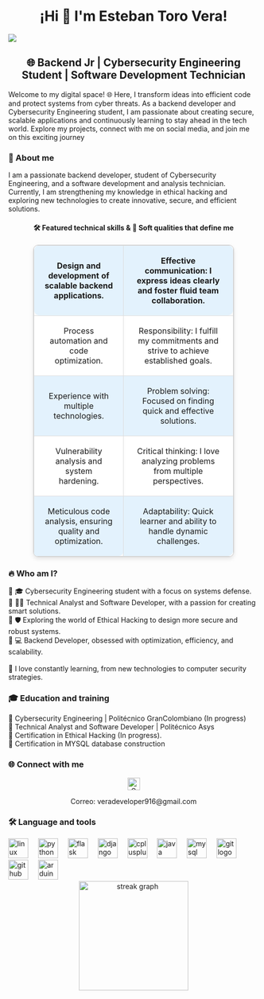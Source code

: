 <!-- Header section: Introduction with user's name -->
<h1 align="center">¡Hi 👋 I'm Esteban Toro Vera!</h1>

<!-- Section: Visitor badge to track page visitors -->
<div align="left">
  <img src="https://visitor-badge.laobi.icu/badge?page_id=vera916developer.vera916developer&" />
</div>

<!-- Section: Short introduction to the user's profile -->
<h2 align="center">🌐 Backend Jr | Cybersecurity Engineering Student | Software Development Technician</h2>

<!-- Section: Personal welcome and startup details -->
<p align="left">
  <!-- Welcome to my digital space! 🌐 This is where I turn ideas into code and protect systems from cyber chaos.<br>
  I am currently working on my dream of building my own startup:<br>
  🌟 <strong>Viltorec Solutions Tech</strong><br>
  💡 Focused on providing innovative solutions in programming and advanced cybersecurity. -->
  Welcome to my digital space! 🌐 Here, I transform ideas into efficient code and protect systems from cyber threats. As a backend developer and Cybersecurity Engineering student, I am passionate about creating secure, scalable applications and continuously learning to stay ahead in the tech world. Explore my projects, connect with me on social media, and join me on this exciting journey
</p>

<!-- Section: About the user -->
<h3 align="left">🎯 About me</h3>
<p align="left">
  I am a passionate backend developer, student of Cybersecurity Engineering, and a software development and analysis technician. Currently, I am strengthening my knowledge in ethical hacking and exploring new technologies to create innovative, secure, and efficient solutions.
</p>

<!-- Section: Showcasing technical skills and soft qualities -->
<h4 align="center">🛠️ Featured technical skills & 🌟 Soft qualities that define me</h4>
<div align="center">
  <!-- Table displaying technical and soft skills -->
  <table style="border-collapse: collapse; width: 80%; text-align: center; border: 1px solid #ccc; border-radius: 10px; box-shadow: 0 4px 8px rgba(0, 0, 0, 0.1); margin-top: 20px; background-color: #f9fafb;">
    <!-- Each row represents a pair of technical skills and soft qualities -->
    <tr>
      <td style="padding: 20px; border: 1px solid #ddd; background-color: #e3f2fd; border-radius: 10px 0 0 10px; font-weight: bold;">
        <div align="center">Design and development of scalable backend applications.</div>
      </td>
      <td style="padding: 20px; border: 1px solid #ddd; background-color: #e3f2fd; border-radius: 0 10px 10px 0; font-weight: bold;">
        <div align="center">Effective communication: I express ideas clearly and foster fluid team collaboration.</div>
      </td>
    </tr>
    <tr>
      <td style="padding: 20px; border: 1px solid #ddd; background-color: #ffffff;">
        <div align="center">Process automation and code optimization.</div>
      </td>
      <td style="padding: 20px; border: 1px solid #ddd; background-color: #ffffff;">
        <div align="center">Responsibility: I fulfill my commitments and strive to achieve established goals.</div>
      </td>
    </tr>
    <tr>
      <td style="padding: 20px; border: 1px solid #ddd; background-color: #e3f2fd;">
        <div align="center">Experience with multiple technologies.</div>
      </td>
      <td style="padding: 20px; border: 1px solid #ddd; background-color: #e3f2fd;">
        <div align="center">Problem solving: Focused on finding quick and effective solutions.</div>
      </td>
    </tr>
    <tr>
      <td style="padding: 20px; border: 1px solid #ddd; background-color: #ffffff;">
        <div align="center">Vulnerability analysis and system hardening.</div>
      </td>
      <td style="padding: 20px; border: 1px solid #ddd; background-color: #ffffff;">
        <div align="center">Critical thinking: I love analyzing problems from multiple perspectives.</div>
      </td>
    </tr>
    <tr>
      <td style="padding: 20px; border: 1px solid #ddd; background-color: #e3f2fd; border-radius: 0 0 10px 0;">
        <div align="center">Meticulous code analysis, ensuring quality and optimization.</div>
      </td>
      <td style="padding: 20px; border: 1px solid #ddd; background-color: #e3f2fd; border-radius: 0 0 10px 0;">
        <div align="center">Adaptability: Quick learner and ability to handle dynamic challenges.</div>
      </td>
    </tr>
  </table>
</div>

<!-- Section: Brief description of the user -->
<h3 align="left">🔥 Who am I?</h3>
<p align="left">
  🔹 🎓 Cybersecurity Engineering student with a focus on systems defense.<br>
  🔹 👨‍💻 Technical Analyst and Software Developer, with a passion for creating smart solutions.<br>
  🔹 🛡️ Exploring the world of Ethical Hacking to design more secure and robust systems.<br>
  🔹 💻 Backend Developer, obsessed with optimization, efficiency, and scalability.<br><br>
  🧠 I love constantly learning, from new technologies to computer security strategies.
</p>

<!-- Section: Education and training details -->
<h3 align="left">🎓 Education and training</h3>
<p align="left">
  🔹 Cybersecurity Engineering | Politécnico GranColombiano (In progress)<br>
  🔹 Technical Analyst and Software Developer | Politécnico Asys<br>
  🔹 Certification in Ethical Hacking (In progress).<br>
  🔹 Certification in MYSQL database construction
</p>


<!-- Section: Social media links -->
<h3 align="left">🌐 Connect with me</h3>
<div align="center">
  <!--
  <a href="https://www.linkedin.com/in/tu-perfil-linkedin" target="_blank">
    <img src="https://img.shields.io/static/v1?message=LinkedIn&logo=linkedin&label=&color=0077B5&logoColor=white&labelColor=&style=for-the-badge" height="25" alt="LinkedIn" />
  </a>
  <a href="https://www.instagram.com/tu-perfil-instagram" target="_blank">
    <img src="https://img.shields.io/static/v1?message=Instagram&logo=instagram&label=&color=E4405F&logoColor=white&labelColor=&style=for-the-badge" height="25" alt="Instagram" />
  </a>
  <a href="https://discord.com/users/tu-perfil-discord" target="_blank">
    <img src="https://img.shields.io/static/v1?message=Discord&logo=discord&label=&color=7289DA&logoColor=white&labelColor=&style=for-the-badge" height="25" alt="Discord" />
  </a>
  <a href="https://www.twitch.tv/tu-perfil-twitch" target="_blank">
    <img src="https://img.shields.io/static/v1?message=Twitch&logo=twitch&label=&color=9146FF&logoColor=white&labelColor=&style=for-the-badge" height="25" alt="Twitch" />
  </a>
  -->
  <a href="mailto:veradeveloper916@gmail.com" target="_blank">
    <img src="https://img.shields.io/static/v1?message=Gmail&logo=gmail&label=&color=D14836&logoColor=white&labelColor=&style=for-the-badge" height="25" alt="Gmail" />
  </a>
  <!--
  <a href="https://t.me/tu-perfil-telegram" target="_blank">
    <img src="https://img.shields.io/static/v1?message=Telegram&logo=telegram&label=&color=2CA5E0&logoColor=white&labelColor=&style=for-the-badge" height="25" alt="Telegram" />
  </a>
  -->
  <p>
    Correo: veradeveloper916@gmail.com
  </p>
</div>


<!-- Section: User's proficiency in programming languages and tools -->
<h3 align="left">🛠 Language and tools</h3>
<div align="left">
  <!-- Displaying logos of different programming languages and tools the user is familiar with -->
  <img src="https://cdn.jsdelivr.net/gh/devicons/devicon/icons/linux/linux-original.svg" height="40" alt="linux logo"  />
  <img width="12" />
  <img src="https://cdn.jsdelivr.net/gh/devicons/devicon/icons/python/python-original.svg" height="40" alt="python logo"  />
  <img width="12" />
  <img src="https://cdn.jsdelivr.net/gh/devicons/devicon/icons/flask/flask-original.svg" height="40" alt="flask logo"  />
  <img width="12" />
  <img src="https://cdn.jsdelivr.net/gh/devicons/devicon/icons/django/django-plain.svg" height="40" alt="django logo"  />
  <img width="12" />
  <img src="https://cdn.jsdelivr.net/gh/devicons/devicon/icons/cplusplus/cplusplus-original.svg" height="40" alt="cplusplus logo"  />
  <img width="12" />
  <img src="https://cdn.jsdelivr.net/gh/devicons/devicon/icons/java/java-original.svg" height="40" alt="java logo"  />
  <img width="12" />
  <img src="https://cdn.jsdelivr.net/gh/devicons/devicon/icons/mysql/mysql-original.svg" height="40" alt="mysql logo"  />
  <img width="12" />
  <img src="https://cdn.jsdelivr.net/gh/devicons/devicon/icons/git/git-original.svg" height="40" alt="git logo"  />
  <img width="12" />
  <img src="https://cdn.jsdelivr.net/gh/devicons/devicon/icons/github/github-original.svg" height="40" alt="github logo"  />
  <img width="12" />
  <img src="https://cdn.jsdelivr.net/gh/devicons/devicon/icons/arduino/arduino-original.svg" height="40" alt="arduino logo"  />
</div>

<!-- Section: Displaying user's streak stats from GitHub -->
<div align="center">
  <img src="https://streak-stats.demolab.com?user=vera916developer&locale=en&mode=daily&theme=dark&hide_border=false&border_radius=5&order=3" height="220" alt="streak graph"  />
</div>
